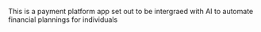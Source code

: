This is a payment platform app set out to be intergraed with AI to automate financial plannings for individuals

